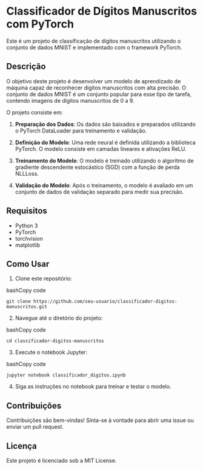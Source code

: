 Classificador de Dígitos Manuscritos com PyTorch
================================================

Este é um projeto de classificação de dígitos manuscritos utilizando o conjunto de dados MNIST e implementado com o framework PyTorch.

Descrição
---------

O objetivo deste projeto é desenvolver um modelo de aprendizado de máquina capaz de reconhecer dígitos manuscritos com alta precisão. O conjunto de dados MNIST é um conjunto popular para esse tipo de tarefa, contendo imagens de dígitos manuscritos de 0 a 9.

O projeto consiste em:

1.  **Preparação dos Dados**: Os dados são baixados e preparados utilizando o PyTorch DataLoader para treinamento e validação.
    
2.  **Definição do Modelo**: Uma rede neural é definida utilizando a biblioteca PyTorch. O modelo consiste em camadas lineares e ativações ReLU.
    
3.  **Treinamento do Modelo**: O modelo é treinado utilizando o algoritmo de gradiente descendente estocástico (SGD) com a função de perda NLLLoss.
    
4.  **Validação do Modelo**: Após o treinamento, o modelo é avaliado em um conjunto de dados de validação separado para medir sua precisão.
    

Requisitos
----------

*   Python 3
*   PyTorch
*   torchvision
*   matplotlib

Como Usar
---------

1.  Clone este repositório:

bashCopy code

`git clone https://github.com/seu-usuario/classificador-digitos-manuscritos.git`

2.  Navegue até o diretório do projeto:

bashCopy code

`cd classificador-digitos-manuscritos`

3.  Execute o notebook Jupyter:

bashCopy code

`jupyter notebook classificador_digitos.ipynb`

4.  Siga as instruções no notebook para treinar e testar o modelo.

Contribuições
-------------

Contribuições são bem-vindas! Sinta-se à vontade para abrir uma issue ou enviar um pull request.

Licença
-------

Este projeto é licenciado sob a MIT License.
